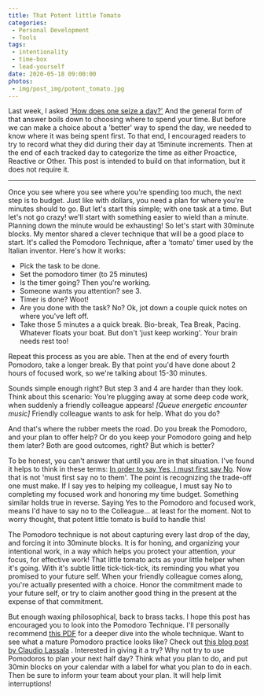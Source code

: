 ```yaml
---
title: That Potent little Tomato
categories:
 - Personal Development
 - Tools
tags:
 - intentionality
 - time-box
 - lead-yourself
date: 2020-05-18 09:00:00
photos: 
 - img/post_img/potent_tomato.jpg
---
```


Last week, I asked ['How does one seize a day?'](/2020/05/11/proactive-and-reactive/) And the general form of that answer boils down to choosing where to spend your time. But before we can make a choice about a 'better' way to spend the day, we needed to know where it was being spent first. To that end, I encouraged readers to try to record what they did during their day at 15minute increments. Then at the end of each tracked day to categorize the time as either Proactice, Reactive or Other. This post is intended to build on that information, but it does not require it.

___

Once you see where you see where you're spending too much, the next step is to budget. Just like with dollars, you need a plan for where you're minutes should to go. But let's start this simple; with one task at a time. But let's not go crazy! we'll start with something easier to wield than a minute. Planning down the minute would be exhausting! So let's start with 30minute blocks. My mentor shared a clever technique that will be a good place to start.
It's called the Pomodoro Technique, after a 'tomato' timer used by the Italian inventor. Here's how it works:

- Pick the task to be done.
- Set the pomodoro timer (to 25 minutes)
- Is the timer going? Then you're working.
- Someone wants you attention? see 3.
- Timer is done? Woot!
- Are you done with the task? No? Ok, jot down a couple quick notes on where you've left off.
- Take those 5 minutes a a quick break. Bio-break, Tea Break, Pacing. Whatever floats your boat. But don't 'just keep working'. Your brain needs rest too!

Repeat this process as you are able. Then at the end of every fourth Pomodoro, take a longer break. By that point you'd have done about 2 hours of focused work, so we're talking about 15-30 minutes.

Sounds simple enough right? But step 3 and 4 are harder than they look. Think about this scenario: You're plugging away at some deep code work, when suddenly a friendly colleague appears!
*[Queue energetic encounter music]*
Friendly colleague wants to ask for help. What do you do?

And that's where the rubber meets the road. Do you break the Pomodoro, and your plan to offer help? Or do you keep your Pomodoro going and help them later? Both are good outcomes, right? But which is better?

To be honest, you can't answer that until you are in that situation. I've found it helps to think in these terms: [In order to say Yes, I must first say No](https://daniel.scheufler.io/2019/07/15/say-no-to-say-yes/). Now that is not 'must first say no to them'. The point is recognizing the trade-off one must make. If I say yes to helping my colleague, I must say No to completing my focused work and honoring my time budget. Something similar holds true in reverse. Saying Yes to the Pomodoro and focused work, means I'd have to say no to the Colleague... at least for the moment. Not to worry thought, that potent little tomato is build to handle this!

The Pomodoro technique is not about capturing every last drop of the day, and forcing it into 30minute blocks. It is for honing, and organizing your intentional work, in a way which helps you protect your attention, your focus, for effective work! That little tomato acts as your little helper when it's going. With it's subtle little tick-tick-tick, its reminding you what you promised to your future self. When your friendly colleague comes along, you're actually presented with a choice. Honor the commitment made to your future self, or try to claim another good thing in the present at the expense of that commitment.

But enough waxing philosophical, back to brass tacks. I hope this post has encouraged you to look into the Pomodoro Technique. I'll personally recommend [this PDF](http://baomee.info/pdf/technique/1.pdf) for a deeper dive into the whole technique. Want to see what a mature Pomodoro practice looks like? Check out [this blog post by Claudio Lassala](https://lassala.net/2020/05/12/thoughts-on-the-pomodoro-technique/) . Interested in giving it a try? Why not try to use Pomodoros to plan your next half day? Think what you plan to do, and put 30min blocks on your calendar with a label for what you plan to do in each. Then be sure to inform your team about your plan. It will help limit interruptions!
